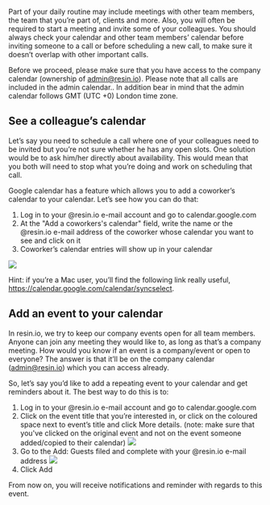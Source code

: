 Part of your daily routine may include meetings with other team members, the team that you’re part of, clients and more. Also, you will often be required to start a meeting and invite some of your colleagues. You should always check your calendar and other team members’ calendar before inviting someone to a call or before scheduling a new call, to make sure it doesn’t overlap with other important calls. 

Before we proceed, please make sure that you have access to the company calendar (ownership of admin@resin.io). Please note that all calls are included in the admin calendar.. In addition bear in mind that the admin calendar follows GMT (UTC +0) London time zone.

## See a colleague’s calendar
Let’s say you need to schedule a call where one of your colleagues need to be invited but you’re not sure whether he has any open slots. One solution would be to ask him/her directly about availability. This would mean that you both will need to stop what you’re doing and work on scheduling that call.

Google calendar has a feature which allows you to add a coworker’s calendar to your calendar. Let’s see how you can do that:

1. Log in to your @resin.io e-mail account and go to calendar.google.com
1. At the "Add a coworkers's calendar" field, write the name or the @resin.io e-mail address of the coworker whose calendar you want to see and click on it
1. Coworker’s calendar entries will show up in your calendar

![](http://i66.tinypic.com/v32bzp.png)

Hint: if you’re a Mac user, you’ll find the following link really useful, https://calendar.google.com/calendar/syncselect.

## Add an event to your calendar
In resin.io, we try to keep our company events open for all team members. Anyone can join any meeting they would like to, as long as that’s a company meeting. How would you know if an event is a company/event or open to everyone? The answer is that it’ll be on the company calendar (admin@resin.io) which you can access already.

So, let’s say you’d like to add a repeating event to your calendar and get reminders about it. The best way to do this is to:

1. Log in to your @resin.io e-mail account and go to calendar.google.com
1. Click on the event title that you’re interested in, or click on the coloured space next to event’s title and click More details. (note: make sure that you've clicked on the original event and not on the event someone added/copied to their calendar)
![](https://lh5.googleusercontent.com/wktBAFzY7yu0rzd6hdzHcqQvq_aigunvMhM-Cl0A6YSqs9Ih7_XCYLD5jNQToqF11EWVDdKy1WbKutLLMWtzn61wiOj_sNVtFRemt9fWChzeW3cKORnjbnru0_RlWHrhjMmp4MyE)
1. Go to the Add: Guests filed and complete with your @resin.io e-mail address
![](https://lh4.googleusercontent.com/VL7BtEKT-hpoHnR417uXtFt9S75CxPSSruJTiZ-iiM8tnweDZXuZMLFPRBtp6cjSX-Y_mDWIEFjMto3nUq31HIv1WS63btTnzrK4bHTpywS_VUMsYiIYqvrBoaBwDSZt_E7GJkPT)
1. Click Add

From now on, you will receive notifications and reminder with regards to this event.
